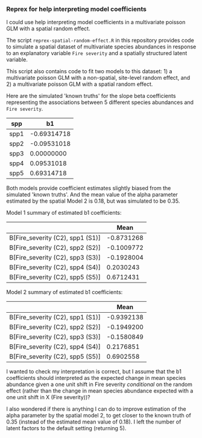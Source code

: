 ### Reprex for help interpreting model coefficients

I could use help interpreting model coefficients in a multivariate poisson GLM with a spatial random effect.

The script `reprex-spatial-random-effect.R` in this repository provides code to simulate a spatial dataset of multivariate species abundances in response to an explanatory variable `Fire severity` and a spatially structured latent variable. 

This script also contains code to fit two models to this dataset: 1) a multivariate poisson GLM with a non-spatial, site-level random effect, and 2) a multivariate poisson GLM with a spatial random effect.

Here are the simulated 'known truths' for the slope beta coefficients representing the associations between 5 different species abundances and `Fire severity`.

| spp  |        b1|
|------|------|
|spp1 |-0.69314718|
|spp2| -0.09531018|
|spp3  |0.00000000|
|spp4 | 0.09531018|
|spp5 | 0.69314718|

Both models provide coefficient estimates slightly biased from the simulated 'known truths'. And the mean value of the alpha parameter estimated by the spatial Model 2 is 0.18, but was simulated to be 0.35. 

Model 1 summary of estimated b1 coefficients:

  |                              |      Mean     |
  |------|------|
 |B[Fire_severity (C2), spp1 (S1)]  |-0.8731268 |
 |B[Fire_severity (C2), spp2 (S2)] | -0.1009772 |
 |B[Fire_severity (C2), spp3 (S3)]  |-0.1928004 |
 |B[Fire_severity (C2), spp4 (S4)]   |0.2030243 |
 |B[Fire_severity (C2), spp5 (S5)]  | 0.6712431 |

Model 2 summary of estimated b1 coefficients:

|                              |      Mean|
  |------|------|
| B[Fire_severity (C2), spp1 (S1)] | -0.9392138| 
| B[Fire_severity (C2), spp2 (S2)] | -0.1949200 | 
| B[Fire_severity (C2), spp3 (S3)]|  -0.1580849 | 
| B[Fire_severity (C2), spp4 (S4)] |  0.2176851 | 
| B[Fire_severity (C2), spp5 (S5)] |  0.6902558 | 

I wanted to check my interpretation is correct, but I assume that the b1 coefficients should interpreted as the expected change in mean species abundance given a one unit shift in Fire severity *conditional* on the random effect (rather than the change in mean species abundance expected with a one unit shift in X (Fire severity))?

I also wondered if there is anything I can do to improve estimation of the alpha parameter by the spatial model 2, to get closer to the known truth of 0.35 (instead of the estimated mean value of 0.18). I left the number of latent factors to the default setting (returning 5).